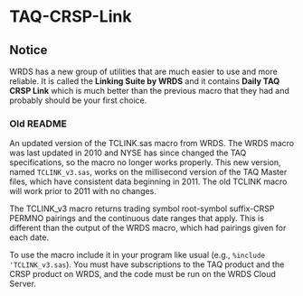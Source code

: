 # TAQ-CRSP-Link

## Notice

WRDS has a new group of utilities that are much easier to use and more reliable. It is called the **Linking Suite by WRDS** and it contains **Daily TAQ CRSP Link** which is much better than the previous macro that they had and probably should be your first choice.



### Old README 
An updated version of the TCLINK.sas macro from WRDS. The WRDS macro was last updated in 2010 and NYSE has since changed the TAQ specifications, so the macro no longer works properly. This new version, named `TCLINK_v3.sas`, works on the millisecond version of the TAQ Master files, which have consistent data beginning in 2011. The old TCLINK macro will work prior to 2011 with no changes.

The TCLINK_v3 macro returns trading symbol root-symbol suffix-CRSP PERMNO pairings and the continuous date ranges that apply. This is different than the output of the WRDS macro, which had pairings given for each date.

To use the macro include it in your program like usual (e.g., `%include 'TCLINK_v3.sas`). You must have subscriptions to the TAQ product and the CRSP product on WRDS, and the code must be run on the WRDS Cloud Server. 
